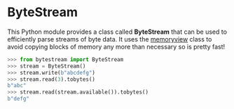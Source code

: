 # ByteStream

This Python module provides a class called **ByteStream** that can be used to efficiently parse streams of byte data.
It uses the [memoryview](https://docs.python.org/3.4/library/stdtypes.html#memoryview) class to avoid copying blocks of memory any more than necessary so is pretty fast!

```python
>>> from bytestream import ByteStream
>>> stream = ByteStream()
>>> stream.write(b"abcdefg")
>>> stream.read(3).tobytes()
b"abc"
>>> stream.read(stream.available()).tobytes()
b"defg"
```
